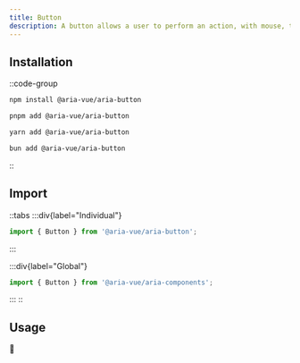 ```yaml
---
title: Button
description: A button allows a user to perform an action, with mouse, touch, and keyboard interactions.
---
```


## **Installation**

::code-group
```bash [npm]
npm install @aria-vue/aria-button
```

```bash [pnpm]
pnpm add @aria-vue/aria-button
```

```bash [yarn]
yarn add @aria-vue/aria-button
```

```bash [bun]
bun add @aria-vue/aria-button
```
::

## **Import**

::tabs
  :::div{label="Individual"}
  ```ts
  import { Button } from '@aria-vue/aria-button';
  ```
  :::

  :::div{label="Global"}
  ```ts
  import { Button } from '@aria-vue/aria-components';
  ```
  :::
::

## **Usage**

🚧
